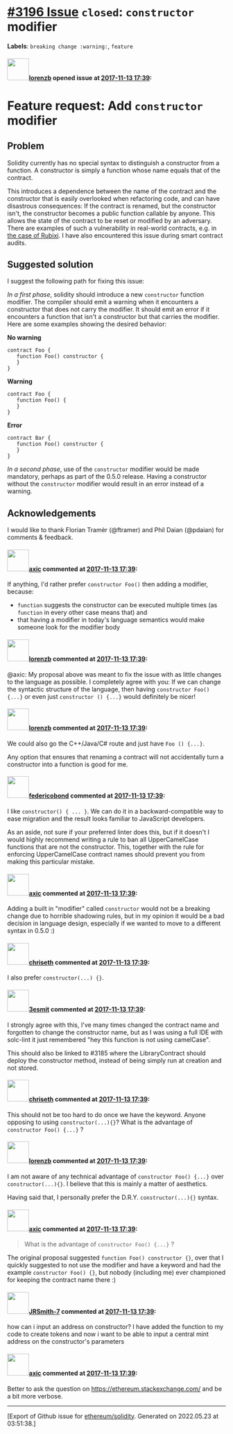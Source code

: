 # [\#3196 Issue](https://github.com/ethereum/solidity/issues/3196) `closed`: `constructor` modifier
**Labels**: `breaking change :warning:`, `feature`


#### <img src="https://avatars.githubusercontent.com/u/1148586?u=6661403a6d390ba090095f9c4717d8b6f5d944a0&v=4" width="50">[lorenzb](https://github.com/lorenzb) opened issue at [2017-11-13 17:39](https://github.com/ethereum/solidity/issues/3196):

# Feature request: Add `constructor` modifier

## Problem

Solidity currently has no special syntax to distinguish a constructor from a function. A constructor is simply a function whose name equals that of the contract.

This introduces a dependence between the name of the contract and the constructor that is easily overlooked when refactoring code, and can have disastrous consequences: If the contract is renamed, but the constructor isn't, the constructor becomes a public function callable by anyone. This allows the state of the contract to be reset or modified by an adversary. There are examples of such a vulnerability in real-world contracts, e.g. in [the case of Rubixi](https://blog.ethereum.org/2016/06/19/thinking-smart-contract-security/).
I have also encountered this issue during smart contract audits.

## Suggested solution

I suggest the following path for fixing this issue:

*In a first phase*, solidity should introduce a new `constructor` function modifier. The compiler should emit a warning when it encounters a constructor that does not carry the modifier. It should emit an error if it encounters a function that isn't a constructor but that carries the modifier. Here are some examples showing the desired behavior:

**No warning**
```
contract Foo {
   function Foo() constructor {
   }
}
```

**Warning**
```
contract Foo {
   function Foo() {
   }
}
```

**Error**
```
contract Bar {
   function Foo() constructor {
   }
}
```

*In a second phase*, use of the `constructor` modifier would be made mandatory, perhaps as part of the 0.5.0 release. Having a constructor without the `constructor` modifier would result in an error instead of a warning.

## Acknowledgements

I would like to thank Florian Tramèr (@ftramer) and Phil Daian (@pdaian) for comments & feedback.

#### <img src="https://avatars.githubusercontent.com/u/20340?v=4" width="50">[axic](https://github.com/axic) commented at [2017-11-13 17:39](https://github.com/ethereum/solidity/issues/3196#issuecomment-343999251):

If anything, I'd rather prefer `constructor Foo()` then adding a modifier, because:
- `function` suggests the constructor can be executed multiple times (as `function` in every other case means that) and
- that having a modifier in today's language semantics would make someone look for the modifier body

#### <img src="https://avatars.githubusercontent.com/u/1148586?u=6661403a6d390ba090095f9c4717d8b6f5d944a0&v=4" width="50">[lorenzb](https://github.com/lorenzb) commented at [2017-11-13 17:39](https://github.com/ethereum/solidity/issues/3196#issuecomment-344011900):

@axic: My proposal above was meant to fix the issue with as little changes to the language as possible. I completely agree with you: If we can change the syntactic structure of the language, then having `constructor Foo() {...}` or even just `constructor () {...}` would definitely be nicer!

#### <img src="https://avatars.githubusercontent.com/u/1148586?u=6661403a6d390ba090095f9c4717d8b6f5d944a0&v=4" width="50">[lorenzb](https://github.com/lorenzb) commented at [2017-11-13 17:39](https://github.com/ethereum/solidity/issues/3196#issuecomment-344014367):

We could also go the C++/Java/C# route and just have `Foo () {...}`. 

Any option that ensures that renaming a contract will not accidentally turn a constructor into a function is good for me.

#### <img src="https://avatars.githubusercontent.com/u/138426?u=3117125771b06e3aa8da468c8f41e4038d717974&v=4" width="50">[federicobond](https://github.com/federicobond) commented at [2017-11-13 17:39](https://github.com/ethereum/solidity/issues/3196#issuecomment-344015634):

I like `constructor() { ... }`. We can do it in a backward-compatible way to ease migration and the result looks familiar to JavaScript developers.

As an aside, not sure if your preferred linter does this, but if it doesn't I would highly recommend writing a rule to ban all UpperCamelCase functions that are not the constructor. This, together with the rule for enforcing UpperCamelCase contract names should prevent you from making this particular mistake.

#### <img src="https://avatars.githubusercontent.com/u/20340?v=4" width="50">[axic](https://github.com/axic) commented at [2017-11-13 17:39](https://github.com/ethereum/solidity/issues/3196#issuecomment-344086376):

Adding a built in "modifier" called `constructor` would not be a breaking change due to horrible shadowing rules, but in my opinion it would be a bad decision in language design, especially if we wanted to move to a different syntax in 0.5.0 :)

#### <img src="https://avatars.githubusercontent.com/u/9073706?v=4" width="50">[chriseth](https://github.com/chriseth) commented at [2017-11-13 17:39](https://github.com/ethereum/solidity/issues/3196#issuecomment-344440126):

I also prefer `constructor(...) {}`.

#### <img src="https://avatars.githubusercontent.com/u/224810?u=9d4bdd31329b33f97dbee8e1e3e6f01fa1369d09&v=4" width="50">[3esmit](https://github.com/3esmit) commented at [2017-11-13 17:39](https://github.com/ethereum/solidity/issues/3196#issuecomment-344445468):

I strongly agree with this, I've many times changed the contract name and forgotten to change the constructor name, but as I was using a full IDE with solc-lint it just remembered "hey this function is not using camelCase".

This should also be linked to  #3185 where the LibraryContract should deploy the constructor method, instead of being simply run at creation and not stored.

#### <img src="https://avatars.githubusercontent.com/u/9073706?v=4" width="50">[chriseth](https://github.com/chriseth) commented at [2017-11-13 17:39](https://github.com/ethereum/solidity/issues/3196#issuecomment-366012024):

This should not be too hard to do once we have the keyword. Anyone opposing to using `constructor(...){}`? What is the advantage of `constructor Foo() {...}` ?

#### <img src="https://avatars.githubusercontent.com/u/1148586?u=6661403a6d390ba090095f9c4717d8b6f5d944a0&v=4" width="50">[lorenzb](https://github.com/lorenzb) commented at [2017-11-13 17:39](https://github.com/ethereum/solidity/issues/3196#issuecomment-366019951):

I am not aware of any technical advantage of `constructor Foo() {...}` over `constructor(...){}`. I believe that this is mainly a matter of aesthetics.

Having said that, I personally prefer the D.R.Y. `constructor(...){}` syntax.

#### <img src="https://avatars.githubusercontent.com/u/20340?v=4" width="50">[axic](https://github.com/axic) commented at [2017-11-13 17:39](https://github.com/ethereum/solidity/issues/3196#issuecomment-370216657):

> What is the advantage of `constructor Foo() {...}` ?

The original proposal suggested `function Foo() constructor {}`, over that I quickly suggested to not use the modifier and have a keyword and had the example `constructor Foo() {}`, but nobody (including me) ever championed for keeping the contract name there :)

#### <img src="https://avatars.githubusercontent.com/u/45074265?v=4" width="50">[JRSmith-7](https://github.com/JRSmith-7) commented at [2017-11-13 17:39](https://github.com/ethereum/solidity/issues/3196#issuecomment-439104190):

how can i input an address on constructor? I have added the function to my code to create tokens and now i want to be able to input a central mint address on the constructor's parameters

#### <img src="https://avatars.githubusercontent.com/u/20340?v=4" width="50">[axic](https://github.com/axic) commented at [2017-11-13 17:39](https://github.com/ethereum/solidity/issues/3196#issuecomment-439134203):

Better to ask the question on https://ethereum.stackexchange.com/ and be a bit more verbose.


-------------------------------------------------------------------------------



[Export of Github issue for [ethereum/solidity](https://github.com/ethereum/solidity). Generated on 2022.05.23 at 03:51:38.]
